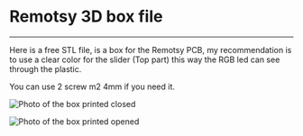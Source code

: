 # Remotsy 3D box file
---


   Here is a free STL file, is a box for the Remotsy PCB, my recommendation is to use a clear color for
the slider (Top part) this way the RGB led can see through the plastic.

   You can use 2 screw m2 4mm if you need it.
   
 
![Photo of the box printed closed](/Box_3dprinted/box1.jpg?raw=true  "Photo of the box printed closed")

![Photo of the box printed opened](/Box_3dprinted/box2.jpg?raw=true  "Photo of the box printed opened")
